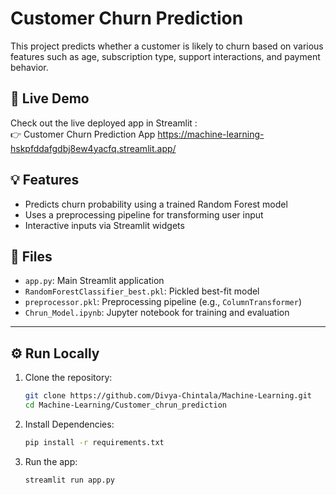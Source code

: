 # Customer Churn Prediction

This project predicts whether a customer is likely to churn based on various features such as age, subscription type, support interactions, and payment behavior.

## 🔗 Live Demo

Check out the live deployed app in Streamlit :  
👉 Customer Churn Prediction App  https://machine-learning-hskpfddafgdbj8ew4yacfq.streamlit.app/

## 💡 Features

- Predicts churn probability using a trained Random Forest model
- Uses a preprocessing pipeline for transforming user input
- Interactive inputs via Streamlit widgets

## 📁 Files

- `app.py`: Main Streamlit application
- `RandomForestClassifier_best.pkl`: Pickled best-fit model
- `preprocessor.pkl`: Preprocessing pipeline (e.g., `ColumnTransformer`)
- `Chrun_Model.ipynb`: Jupyter notebook for training and evaluation

---

## ⚙️ Run Locally

1. Clone the repository:
   ```bash
   git clone https://github.com/Divya-Chintala/Machine-Learning.git
   cd Machine-Learning/Customer_chrun_prediction

2. Install Dependencies:
    ```bash
    pip install -r requirements.txt

3. Run the app:
     ```bash
     streamlit run app.py
